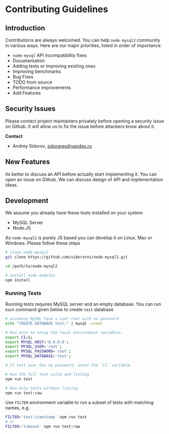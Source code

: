 # Contributing Guidelines

## Introduction

Contributions are always welcomed. You can help `node-mysql2` community in various ways. Here are our major priorities, listed in order of importance.

  - `node-mysql` API incompatibility fixes
  - Documentation
  - Adding tests or improving existing ones
  - Improving benchmarks
  - Bug Fixes
  - TODO from source
  - Performance improvements
  - Add Features

## Security Issues

Please contact project maintainers privately before opening a security issue on Github. It will allow us to fix the issue before attackers know about it.

**Contact**

- Andrey Sidorov, sidorares@yandex.ru

## New Features

Its better to discuss an API before actually start implementing it. You can open an issue on Github. We can discuss design of API and implementation ideas.

## Development

We assume you already have these tools installed on your system
 - MySQL Server
 - Node.JS

As `node-mysql2` is purely JS based you can develop it on Linux, Mac or Windows. Please follow these steps

```bash
# clone node-mysql2
git clone https://github.com/sidorares/node-mysql2.git

cd /path/to/node-mysql2

# install node modules
npm install
```

### Running Tests

Running tests requires MySQL server and an empty database. You can run `bash` command given below to create `test` database

```bash
# assuming MySQL have a user root with no password
echo "CREATE DATABASE test;" | mysql -uroot
```

```sh
# Run once to setup the local environment variables.
export CI=1;
export MYSQL_HOST='0.0.0.0';
export MYSQL_USER='root';
export MYSQL_PASSWORD='root';
export MYSQL_DATABASE='test';

# If test user has no password, unset the `CI` variable.

# Run the full test suite and linting
npm run test

# Run only tests without linting
npm run test:raw
```

Use `FILTER` environment variable to run a subset of tests with matching names, e.g.

```sh
FILTER='test-timestamp' npm run test
# or
FILTER='timeout' npm run test:raw
```
